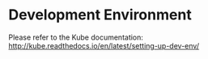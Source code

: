 # Development Environment
Please refer to the Kube documentation: http://kube.readthedocs.io/en/latest/setting-up-dev-env/

